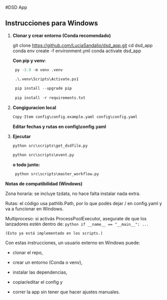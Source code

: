 #DSD App 


## Instrucciones para Windows

1. **Clonar y crear entorno (Conda recomendado)**
   
   git clone https://github.com/LuciaSandalio/dsd_app.git
   cd dsd_app
   conda env create -f environment.yml
   conda activate dsd_app

   **Con pip y venv**:
   ```python
    py -3.9 -m venv .venv

    .\.venv\Scripts\Activate.ps1
    
    pip install --upgrade pip
    
    pip install -r requirements.txt
   ```


2. **Congiguracion local**

    ```python
    Copy-Item config\config.example.yaml config\config.yaml
    ```
    **Editar fechas y rutas en config\config.yaml**

3. **Ejecutar**

    ```python
    python src\scripts\get_dsdfile.py

    python src\scripts\event.py
    ```
   **o todo junto:**
   ```python
    python src\scripts\master_workflow.py
   ```

**Notas de compatibilidad (Windows)**

Zona horaria: se incluye tzdata, no hace falta instalar nada extra.

Rutas: el código usa pathlib.Path, por lo que podés dejar / en config.yaml y va a funcionar en Windows.

Multiproceso: si activás ProcessPoolExecutor, asegurate de que los lanzadores estén dentro de:
    ```python
    if __name__ == "__main__":
    ...
    ```

    (Esto ya está implementado en los scripts.)

Con estas instrucciones, un usuario externo en Windows puede:

* clonar el repo,

* crear un entorno (Conda o venv),

* instalar las dependencias,

* copiar/editar el config y

* correr la app sin tener que hacer ajustes manuales.


